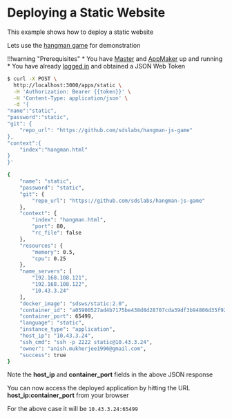 # Deploying a Static Website

This example shows how to deploy a static website

Lets use the [hangman game](https://github.com/sdslabs/hangman-js-game) for demonstration

!!!warning "Prerequisites"
    * You have [Master](/configurations/master/) and [AppMaker](/configurations/appmaker/) up and running
    * You have already [logged in](/examples/login/) and obtained a JSON Web Token

```bash
$ curl -X POST \
  http://localhost:3000/apps/static \
  -H 'Authorization: Bearer {{token}}' \
  -H 'Content-Type: application/json' \
  -d '{
"name":"static",
"password":"static",
"git": {
	"repo_url": "https://github.com/sdslabs/hangman-js-game"
},
"context":{
    "index":"hangman.html"
}
}'

{
    "name": "static",
    "password": "static",
    "git": {
        "repo_url": "https://github.com/sdslabs/hangman-js-game"
    },
    "context": {
        "index": "hangman.html",
        "port": 80,
        "rc_file": false
    },
    "resources": {
        "memory": 0.5,
        "cpu": 0.25
    },
    "name_servers": [
        "192.168.108.121",
        "192.168.108.122",
        "10.43.3.24"
    ],
    "docker_image": "sdsws/static:2.0",
    "container_id": "a05900527ad4b7175be438d8d28707cda39df3b94806d35f92949fd0b3d134db",
    "container_port": 65499,
    "language": "static",
    "instance_type": "application",
    "host_ip": "10.43.3.24",
    "ssh_cmd": "ssh -p 2222 static@10.43.3.24",
    "owner": "anish.mukherjee1996@gmail.com",
    "success": true
}
```

Note the **host_ip** and **container_port** fields in the above JSON response

You can now access the deployed application by hitting the URL **host_ip:container_port** from your browser

For the above case it will be `10.43.3.24:65499` 

